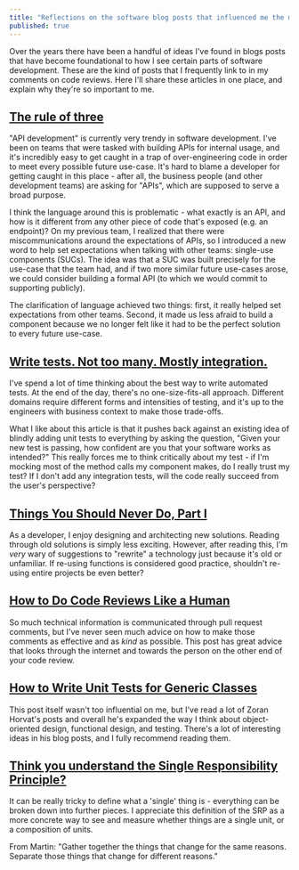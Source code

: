 ```yaml
---
title: "Reflections on the software blog posts that influenced me the most"
published: true
---
```


Over the years there have been a handful of ideas I've found in blogs posts that have become foundational to how I see certain parts of software development. These are the kind of posts that I frequently link to in my comments on code reviews. Here I'll share these articles in one place, and explain why they're so important to me.

## [The rule of three](https://blog.codinghorror.com/rule-of-three/)
"API development" is currently very trendy in software development. I've been on teams that were tasked with building APIs for internal usage, and it's incredibly easy to get caught in a trap of over-engineering code in order to meet every possible future use-case. It's hard to blame a developer for getting caught in this place - after all, the business people (and other development teams) are asking for "APIs", which are supposed to serve a broad purpose.

I think the language around this is problematic - what exactly is an API, and how is it different from any other piece of code that's exposed (e.g. an endpoint)? On my previous team, I realized that there were miscommunications around the expectations of APIs, so I introduced a new word to help set expectations when talking with other teams: single-use components (SUCs). The idea was that a SUC was built precisely for the use-case that the team had, and if two more similar future use-cases arose, we could consider building a formal API (to which we would commit to supporting publicly).

The clarification of language achieved two things: first, it really helped set expectations from other teams. Second, it made us less afraid to build a component because we no longer felt like it had to be the perfect solution to every future use-case.

## [Write tests. Not too many. Mostly integration.](https://kentcdodds.com/blog/write-tests)
I've spend a lot of time thinking about the best way to write automated tests. At the end of the day, there's no one-size-fits-all approach. Different domains require different forms and intensities of testing, and it's up to the engineers with business context to make those trade-offs.

What I like about this article is that it pushes back against an existing idea of blindly adding unit tests to everything by asking the question, "Given your new test is passing, how confident are you that your software works as intended?" This really forces me to think critically about my test - if I'm mocking most of the method calls my component makes, do I really trust my test? If I don't add any integration tests, will the code really succeed from the user's perspective?

## [Things You Should Never Do, Part I](https://www.joelonsoftware.com/2000/04/06/things-you-should-never-do-part-i/)
As a developer, I enjoy designing and architecting new solutions. Reading through old solutions is simply less exciting. However, after reading this, I'm _very_ wary of suggestions to "rewrite" a technology just because it's old or unfamiliar. If re-using functions is considered good practice, shouldn't re-using entire projects be even better?

## [How to Do Code Reviews Like a Human](https://mtlynch.io/human-code-reviews-1/)
So much technical information is communicated through pull request comments, but I've never seen much advice on how to make those comments as effective and as _kind_ as possible. This post has great advice that looks through the internet and towards the person on the other end of your code review.

## [How to Write Unit Tests for Generic Classes](http://codinghelmet.com/articles/how-to-write-unit-tests-for-generic-classes)
This post itself wasn't too influential on me, but I've read a lot of Zoran Horvat's posts and overall he's expanded the way I think about object-oriented design, functional design, and testing. There's a lot of interesting ideas in his blog posts, and I fully recommend reading them.

## [Think you understand the Single Responsibility Principle?](https://hackernoon.com/you-dont-understand-the-single-responsibility-principle-abfdd005b137)
It can be really tricky to define what a 'single' thing is - everything can be broken down into further pieces. I appreciate this definition of the SRP as a more concrete way to see and measure whether things are a single unit, or a composition of units.

From Martin: "Gather together the things that change for the same reasons. Separate those things that change for different reasons."





